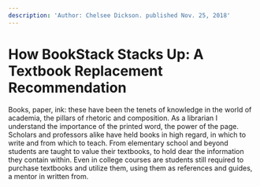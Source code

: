 ```yaml
---
description: 'Author: Chelsee Dickson. published Nov. 25, 2018'
---
```


# How BookStack Stacks Up: A Textbook Replacement Recommendation

Books, paper, ink: these have been the tenets of knowledge in the world of academia, the pillars of rhetoric and composition. As a librarian I understand the importance of the printed word, the power of the page. Scholars and professors alike have held books in high regard, in which to write and from which to teach. From elementary school and beyond students are taught to value their textbooks, to hold dear the information they contain within. Even in college courses are students still required to purchase textbooks and utilize them, using them as references and guides, a mentor in written from.

